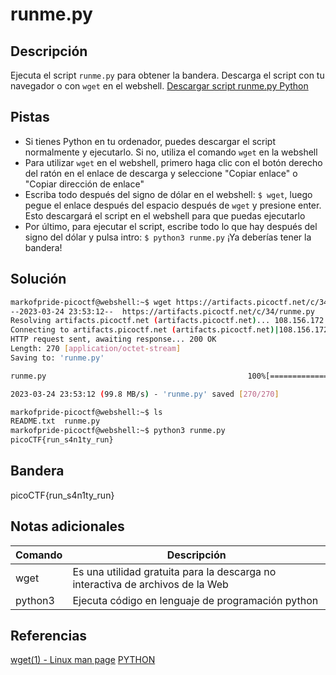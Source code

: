 # runme.py

## Descripción
Ejecuta el script `runme.py` para obtener la bandera. Descarga el script con tu navegador o con `wget` en el webshell.
[Descargar script runme.py Python](https://artifacts.picoctf.net/c/34/runme.py)

## Pistas
- Si tienes Python en tu ordenador, puedes descargar el script normalmente y ejecutarlo. Si no, utiliza el comando `wget` en la webshell
- Para utilizar `wget` en el webshell, primero haga clic con el botón derecho del ratón en el enlace de descarga y seleccione "Copiar enlace" o "Copiar dirección de enlace"
- Escriba todo después del signo de dólar en el webshell: `$ wget`, luego pegue el enlace después del espacio después de `wget` y presione enter. Esto descargará el script en el webshell para que puedas ejecutarlo
- Por último, para ejecutar el script, escribe todo lo que hay después del signo del dólar y pulsa intro: `$ python3 runme.py` ¡Ya deberías tener la bandera!

## Solución
```bash
markofpride-picoctf@webshell:~$ wget https://artifacts.picoctf.net/c/34/runme.py
--2023-03-24 23:53:12--  https://artifacts.picoctf.net/c/34/runme.py
Resolving artifacts.picoctf.net (artifacts.picoctf.net)... 108.156.172.42, 108.156.172.120, 108.156.172.74, ...
Connecting to artifacts.picoctf.net (artifacts.picoctf.net)|108.156.172.42|:443... connected.
HTTP request sent, awaiting response... 200 OK
Length: 270 [application/octet-stream]
Saving to: 'runme.py'

runme.py                                             100%[=====================================================================================================================>]     270  --.-KB/s    in 0s      

2023-03-24 23:53:12 (99.8 MB/s) - 'runme.py' saved [270/270]

markofpride-picoctf@webshell:~$ ls
README.txt  runme.py
markofpride-picoctf@webshell:~$ python3 runme.py 
picoCTF{run_s4n1ty_run}
```

## Bandera
picoCTF{run_s4n1ty_run}

## Notas adicionales
| Comando | Descripción |
|--------|--------|
| wget | Es una utilidad gratuita para la descarga no interactiva de archivos de la Web |
| python3 | Ejecuta código en lenguaje de programación python |

## Referencias
[wget(1) - Linux man page](https://linux.die.net/man/1/wget)
[PYTHON](https://www.commandlinux.com/man-page/man1/python3.1.html)

